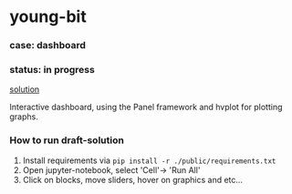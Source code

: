 # young-bit 
### case: dashboard

### status: in progress

[solution](./public/)

Interactive dashboard, using the Panel framework and hvplot for plotting graphs.

### How to run draft-solution
1. Install requirements via ```pip install -r ./public/requirements.txt```
2. Open jupyter-notebook, select 'Cell'-> 'Run All'
3. Click on blocks, move sliders, hover on graphics and etc...
